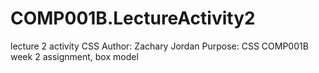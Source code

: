 # COMP001B.LectureActivity2
lecture 2 activity CSS
Author: Zachary Jordan
Purpose: CSS COMP001B week 2 assignment, box model

